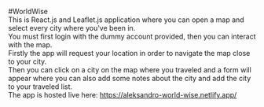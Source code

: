 #WorldWise   
This is React.js and Leaflet.js application where you can open a map and select every city where you've been in.  
You must first login with the dummy account provided, then you can interact with the map.  
Firstly the app will request your location in order to navigate the map close to your city.  
Then you can click on a city on the map where you traveled and a form will appear where you can also add some notes about the city and add the city to your traveled list.  
The app is hosted live here: https://aleksandro-world-wise.netlify.app/
